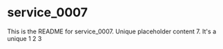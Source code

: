 # service_0007

This is the README for service_0007. Unique placeholder content 7.
It's a unique 1 2 3
